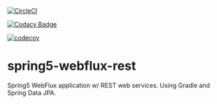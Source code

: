 [![CircleCI](https://circleci.com/gh/sergiopoliveira/spring5-webflux-rest.svg?style=svg)](https://circleci.com/gh/sergiopoliveira/spring5-webflux-rest)

[![Codacy Badge](https://api.codacy.com/project/badge/Grade/a28c54b05e3f47c69c57a7c72d448081)](https://www.codacy.com/app/sergiopoliveira/spring5-webflux-rest?utm_source=github.com&amp;utm_medium=referral&amp;utm_content=sergiopoliveira/spring5-webflux-rest&amp;utm_campaign=Badge_Grade)

[![codecov](https://codecov.io/gh/sergiopoliveira/spring5-webflux-rest/branch/master/graph/badge.svg)](https://codecov.io/gh/sergiopoliveira/spring5-webflux-rest)

# spring5-webflux-rest

Spring5 WebFlux application w/ REST web services. Using Gradle and Spring Data JPA.